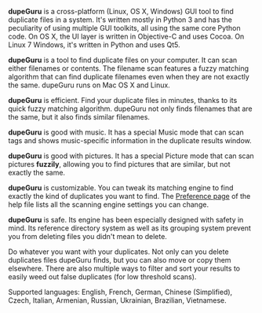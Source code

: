 **dupeGuru** is a cross-platform (Linux, OS X, Windows) GUI tool to find duplicate files in a system. It's written mostly in Python 3 and has the peculiarity of using multiple GUI toolkits, all using the same core Python code. On OS X, the UI layer is written in Objective-C and uses Cocoa. On Linux 7 Windows, it's written in Python and uses Qt5.

**dupeGuru** is a tool to find duplicate files on your computer. It can scan either filenames or contents. The filename scan features a fuzzy matching algorithm that can find duplicate filenames even when they are not exactly the same. dupeGuru runs on Mac OS X and Linux.

**dupeGuru** is efficient. Find your duplicate files in minutes, thanks to its quick fuzzy matching algorithm. dupeGuru not only finds filenames that are the same, but it also finds similar filenames.

**dupeGuru** is good with music. It has a special Music mode that can scan tags and shows music-specific information in the duplicate results window.

**dupeGuru** is good with pictures. It has a special Picture mode that can scan pictures **fuzzily**, allowing you to find pictures that are similar, but not exactly the same.

**dupeGuru** is customizable. You can tweak its matching engine to find exactly the kind of duplicates you want to find. The [Preference page](https://www.hardcoded.net/dupeguru/help/en/preferences.html) of the help file lists all the scanning engine settings you can change.

**dupeGuru** is safe. Its engine has been especially designed with safety in mind. Its reference directory system as well as its grouping system prevent you from deleting files you didn't mean to delete.

Do whatever you want with your duplicates. Not only can you delete duplicates files dupeGuru finds, but you can also move or copy them elsewhere. There are also multiple ways to filter and sort your results to easily weed out false duplicates (for low threshold scans).

Supported languages: English, French, German, Chinese (Simplified), Czech, Italian, Armenian, Russian, Ukrainian, Brazilian, Vietnamese.